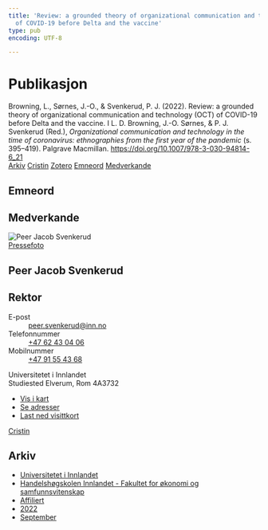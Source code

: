 ```yaml
---
title: 'Review: a grounded theory of organizational communication and technology (OCT)
  of COVID-19 before Delta and the vaccine'
type: pub
encoding: UTF-8

---
```

<h1>Publikasjon</h1>
<article id="csl-bib-container-85UMGD2C" class="csl-bib-container">
  <div class="csl-bib-body"> <div class="csl-entry">Browning, L., Sørnes, J.-O., &#38; Svenkerud, P. J. (2022). Review: a grounded theory of organizational communication and technology (OCT) of COVID-19 before Delta and the vaccine. I L. D. Browning, J.-O. Sørnes, &#38; P. J. Svenkerud (Red.), <i>Organizational communication and technology in the time of coronavirus: ethnographies from the first year of the pandemic</i> (s. 395–419). Palgrave Macmillan. <a href="https://doi.org/10.1007/978-3-030-94814-6_21">https://doi.org/10.1007/978-3-030-94814-6_21</a></div> </div>
  <div class="csl-bib-buttons">
    <a href="#taxonomy-article-85UMGD2C" alt="archive" class="csl-bib-button">Arkiv</a>
    <a href="https://app.cristin.no/results/show.jsf?id=2054290" alt="Cristin" class="csl-bib-button">Cristin</a>
    <a href="http://zotero.org/groups/5881554/items/85UMGD2C" alt="Zotero" class="csl-bib-button">Zotero</a>
    <a href="#keywords-article-85UMGD2C" alt="keywords" class="csl-bib-button">Emneord</a>
    <a href="#contributors-article-85UMGD2C" alt="contributors" class="csl-bib-button">Medverkande</a>
  </div>
  <div id="csl-bib-meta-container-85UMGD2C"></div>
</article>
<div id="csl-bib-meta-85UMGD2C" class="csl-bib-meta">
  <article id="keywords-article-85UMGD2C" class="keywords-article">
    <h1>Emneord</h1>
    
  </article>
  <article id="contributors-article-85UMGD2C" class="contributors-article">
    <h1>Medverkande</h1>
    <div class="personas"> <div class="vrtx-hinn-person-card"> <div class="photo"> <img src="https://www.inn.no/bilder-ansatte/peer-jacob-svenkerud.jpg" alt="Peer Jacob Svenkerud" loading="lazy"><div class="pressPhoto"> <a href="https://www.inn.no/pressebilder-ansatte/peer-jacob-svenkerud.jpg" target="_blank"> Pressefoto </a> </div> </div> <div class="info"> <hgroup><h1>Peer Jacob Svenkerud</h1> <h2>Rektor</h2> </hgroup><dl> <dt>E-post</dt> <dd> <a href="mailto:peer.svenkerud@inn.no">peer.svenkerud@inn.no</a> </dd> <dt>Telefonnummer</dt> <dd><a href="tel:+4762430406"> +47 62 43 04 06 </a></dd> <dt>Mobilnummer</dt> <dd><a href="tel:+4791554368"> +47 91 55 43 68 </a></dd> </dl> <p> Universitetet i Innlandet<br> Studiested Elverum, Rom 4A3732 </p> <ul class="vrtx-hinn-links"> <li><a href="https://www.google.com/maps?q=60.88065,11.53734">Vis i kart</a></li> <li><a href="https://www.inn.no/finn-en-ansatt/peer-svenkerud.html#vrtx-hinn-addresses">Se adresser</a></li> <li><a href="https://www.inn.no/finn-en-ansatt/peer-svenkerud.html?vrtx=vcf">Last ned visittkort</a></li> </ul> </div> </div> <a href="https://app.cristin.no/persons/show.jsf?id=559002" alt="Cristin URL" class="personas-cristin">Cristin</a> </div>
  </article>
  <article id="taxonomy-article-85UMGD2C" class="taxonomy-article">
    <h1>Arkiv</h1>
    <ul>
      <li>
        <a href="/nn/archive/?key=3DCRN523">Universitetet i Innlandet</a>
      </li>
      <li>
        <a href="/nn/archive/?key=DU8Q9LN9">Handelshøgskolen Innlandet - Fakultet for økonomi og samfunnsvitenskap</a>
      </li>
      <li>
        <a href="/nn/archive/?key=9ESJ3S3Z">Affiliert</a>
      </li>
      <li>
        <a href="/nn/archive/?key=6MJKVR8K">2022</a>
      </li>
      <li>
        <a href="/nn/archive/?key=U9A778WZ">September</a>
      </li>
    </ul>
  </article>
</div>
